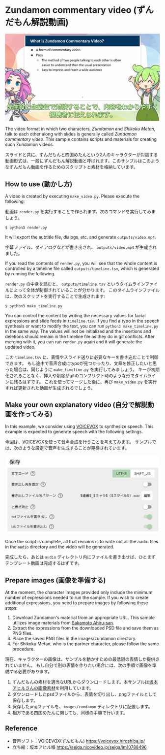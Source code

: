 # Zundamon commentary video (ずんだもん解説動画)

![title](images/example.jpg)

The video format in which two characters, *Zundamon* and *Shikoku Metan*, talk to each other along with slides is generally called *Zundamon commentary video*. This sample contains scripts and materials for creating such Zundamon videos.

スライドと共に、ずんだもんと四国めたんという2人のキャラクターが対談する動画形式は、一般にずんだもん解説動画と呼ばれます。このサンプルはこのようなずんだもん動画を作るためのスクリプトと素材を格納しています。

## How to use (動かし方)

A video is created by executing `make_video.py`. Please execute the following:

動画は `render.py` を実行することで作られます。次のコマンドを実行してみましょう。

```bash
$ python3 render.py
```

It will export the subtitle file, dialogs, etc. and generate `outputs/video.mp4`.

字幕ファイル、ダイアログなどが書き出され、 `outputs/video.mp4` が生成されました。

If you read the contents of `render.py`, you will see that the whole content is controlled by a timeline file called ``outputs/timeline.tsv``, which is generated by running the following.

`render.py` の中身を読むと、 ``outputs/timeline.tsv`` というタイムラインファイルによって全体が制御されていることが分かります。
このタイムラインファイルは、次のスクリプトを実行することで生成されます:

```bash
$ python3 make_timeline.py
```

You can control the content by writing the necessary values for facial expressions and slide feeds in `timeline.tsv`.
If you find a typo in the speech synthesis or want to modify the text, you can run `python3 make_timeline.py` in the same way.
The values will not be initialized and the insertions and deletions should remain in the timeline file as they do in git conflicts.
After merging with it, you can run `render.py` again and it will generate the updated video.

この `timeline.tsv` に、表情やスライド送りに必要なキーを書き込むことで制御できます。
もし途中で音声合成にtypoが見つかったり、文章を修正したいと思った場合は、同じように `make_timeline.py` を実行してみましょう。
キーが初期化されることなく、挿入や削除がgitのコンフリクト時のような形でタイムラインに残るはずです。
これを使ってマージした後に、再び `make_video.py` を実行すれば更新された動画が生成されるでしょう。

## Make your own explanatory video (自分で解説動画を作ってみる)

In this example, we consider using [VOICEVOX](https://voicevox.hiroshiba.jp/) to synthesize speech.
This example is expected to generate speech with the following settings.

今回は、[VOICEVOX](https://voicevox.hiroshiba.jp/)を使って音声合成を行うことを考えてみます。
サンプルでは、次のような設定で音声を生成することが期待されています。

![title](images/settings.jpg)

Once the script is complete, all that remains is to write out all the audio files in the `audio` directory and the video will be generated.

完成したら、あとは `audio` ディレクトリ内にファイルを書き出せば、ひとまずテンプレート動画は完成するはずです。

## Prepare images (画像を準備する)

At the moment, the character images provided only include the minimum number of expressions needed to run the sample. If you wish to create additional expressions, you need to prepare images by following these steps:

1. Download Zundamon's material from an appropriate URL. This sample utilizes image materials from [Sakamoto Ahiru-san](https://seiga.nicovideo.jp/seiga/im10788496).
2. Extract the expressions from the downloaded PSD file and save them as PNG files.
3. Place the saved PNG files in the images/zundamon directory.
4. For Shikoku Metan, who is the partner character, please follow the same procedure.

現在、キャラクターの画像は、サンプルを動かすための最低限の表情しか提供されていません。
もし自分で別の表情を作りたい場合には、次の手順で画像を準備する必要があります。

1. ずんだもんの素材を適当なURLからダウンロードします。本サンプルは[坂本アヒルさんの画像素材](https://seiga.nicovideo.jp/seiga/im10788496)を利用しています。
2. ダウンロードしたpsdファイルから、表情を切り出し、pngファイルとして保存します。
3. 保存したpngファイルを、`images/zundamon` ディレクトリに配置します。
4. 相方である四国めたんに関しても、同様の手順で行います。

## Reference

* 音声ソフト：VOICEVOX(ずんだもん) https://voicevox.hiroshiba.jp/
* 立ち絵：坂本アヒル様 https://seiga.nicovideo.jp/seiga/im10788496